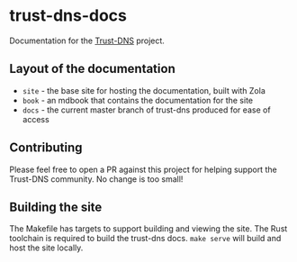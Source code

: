 # trust-dns-docs

Documentation for the [Trust-DNS](https://github.com/bluejekyll/trust-dns) project.

## Layout of the documentation

- `site` - the base site for hosting the documentation, built with Zola
- `book` - an mdbook that contains the documentation for the site
- `docs` - the current master branch of trust-dns produced for ease of access

## Contributing

Please feel free to open a PR against this project for helping support the Trust-DNS community. No change is too small!

## Building the site

The Makefile has targets to support building and viewing the site. The Rust toolchain is required to build the trust-dns docs. `make serve` will build and host the site locally.
